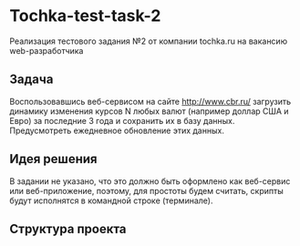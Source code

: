 Tochka-test-task-2
========================

Реализация тестового задания №2 от компании tochka.ru 
на вакансию web-разработчика


Задача
-------

Воспользовавшись веб-сервисом на сайте http://www.cbr.ru/ загрузить 
динамику изменения курсов N любых  валют (например доллар США и Евро) 
за последние 3 года и сохранить их в базу данных. Предусмотреть 
ежедневное обновление этих данных.


Идея решения
-----------------

В задании не указано, что это должно быть оформлено как веб-сервис или 
веб-приложение, поэтому, для простоты будем считать, скрипты будут 
исполнятся в командной строке (терминале).


Структура проекта
------------------


